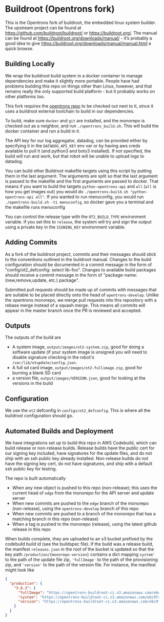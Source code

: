 # Buildroot (Opentrons fork)

This is the Opentrons fork of buildroot, the embedded linux system builder. The upstream project can be found at https://github.com/buildroot/buildroot/ or https://buildroot.org/. The manual can be found at https://buildroot.org/downloads/manual/ - it’s probably a good idea to give https://buildroot.org/downloads/manual/manual.html a quick browse.

## Building Locally

We wrap the buildroot build system in a docker container to manage dependencies and make it slightly more portable. People have had problems building this repo on things other than Linux, however, and that remains really the only supported build platform - but it probably works on other platforms too.

This fork requires the [opentrons repo](https://github.com/Opentrons/opentrons) to be checked out next to it, since it uses a buildroot external toolchain to build in our dependencies.

To build, make sure ``docker`` and ``git`` are installed, and the monorepo is checked out as a neighbor, and run ``./opentrons_build.sh``. This will build the docker container and run a build in it.

The API key for our log aggregator, datadog, can be provided either by specifying it in the ``DATADOG_API_KEY`` env var or by having aws creds available to pull it (and python3 and boto3 installed). If not specified, the build will run and work, but that robot will be unable to upload logs to datadog.

You can build other Buildroot makefile targets using this script by putting them in the last argument. The arguments are split so that the last argument is passed to the makefile and the first arguments are passed to docker. That means if you want to build the targets ``python-opentrons-api`` and ``all`` (``all`` is how you get images out) you would do ``./opentrons-build.sh "python-opentrons-api all"``. If you wanted to run menuconfig, you would run ``./opentrons-build.sh -ti menuconfig``, so docker gave you a terminal and the makefile runs menuconfig

You can control the release type with the ``OT2_BUILD_TYPE`` environment variable. If you set this to ``release``, the system will try and sign the output using a private key in the ``SIGNING_KEY`` environment variable.

## Adding Commits

As a fork of the buildroot project, commits and their messages should stick to the conventions outlined in the buildroot manual. Changes to the build configuration should be documented in a commit message in the form of "config/ot2_defconfig: select lib-foo". Changes to available build packages should receive a commit message in the form of "package-name: (new,remove,update, etc.) package".

Submitted pull requests should be made up of commits with messages that are suitable to be placed directly onto the head of `opentrons-develop`. Unlike the opentrons monorepo, we merge pull requests into this repository with a rebase merge instead of a squash merge. This means all commits will appear in the master branch once the PR is reviewed and accepted.

## Outputs

The outputs of the build are

- A system image, ``output/images/ot2-system.zip``, good for doing a software update (if your system image is unsigned you will need to disable signature checking in the robot's ``/var/lib/otupdate/config.json``.
- A full sd card image, ``output/images/ot2-fullimage.zip``, good for burning a blank SD card
- a version file, ``output/images/VERSION.json``, good for looking at the versions in the build


## Configuration

We use the ``ot2`` defconfig in ``configs/ot2_defconfig``. This is where all the buildroot configuration should go.

## Automated Builds and Deployment

We have integrations set up to build this repo in AWS Codebuild, which can build release or non-release builds. Release builds have the public cert for our signing key included, have signatures for the update files, and do not ship with an ssh public key already installed. Non-release builds do not have the signing key cert, do not have signatures, and ship with a default ssh public key for testing.

The repo is built automatically

- When any new object is pushed to this repo (non-release); this uses the current head of `edge` from the monorepo for the API server and update server
- When new commits are pushed to the `edge` branch of the monorepo (non-release), using the `opentrons-develop` branch of this repo
- When new commits are pushed to a branch of the monorepo that has a matching branch in this repo (non-release)
- When a tag is pushed to the monorepo (release), using the latest github release in this repo

When builds complete, they are uploaded to an s3 bucket prefixed by the codebuild build id (see the buildspec file). If the build was a release build, the manifest `releases.json` in the root of the bucket is updated so that the key path `/production/{monorepo-version}` contains a dict mapping `system'` to the path of the update file zip, `'fullImage'` to the path of the provisioning zip, and `'version'` to the path of the version file. For instance, the manifest might look like

```json
{
  "production": {
    "3.8.3": {
      "fullImage": "https://opentrons-buildroot-ci.s3.amazonaws.com/ebc9f421-04db-4ec8-87bd-f990c69bbd80/opentrons-buildroot/ot2-fullimage.zip",
      "system": "https://opentrons-buildroot-ci.s3.amazonaws.com/ebc9f421-04db-4ec8-87bd-f990c69bbd80/opentrons-buildroot/ot2-system.zip",
      "version": "https://opentrons-buildroot-ci.s3.amazonaws.com/ebc9f421-04db-4ec8-87bd-f990c69bbd80/opentrons-buildroot/VERSION.json"
    }
  }
}
```
